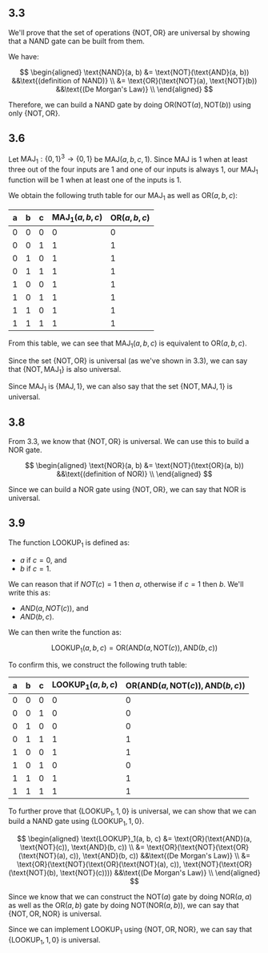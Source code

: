 ## 3.3

We'll prove that the set of operations $\{\text{NOT}, \text{OR}\}$ are universal
by showing that a $\text{NAND}$ gate can be built from them.

We have:

$$
\begin{aligned}
\text{NAND}(a, b) &= \text{NOT}(\text{AND}(a, b)) &&\text{(definition of NAND)} \\
                  &= \text{OR}(\text{NOT}(a), \text{NOT}(b)) &&\text{(De Morgan's Law)} \\
\end{aligned}
$$

Therefore, we can build a $\text{NAND}$ gate by doing $\text{OR}(\text{NOT}(a),
\text{NOT}(b))$ using only $\{\text{NOT}, \text{OR}\}$.

## 3.6

Let $\text{MAJ}_1 : \{0, 1\}^3 \to \{0, 1\}$ be $\text{MAJ}(a, b, c, 1)$. Since
$\text{MAJ}$ is 1 when at least three out of the four inputs are 1 and one of
our inputs is always 1, our $\text{MAJ}_1$ function will be 1 when at least one
of the inputs is 1.

We obtain the following truth table for our $\text{MAJ}_1$ as well as
$\text{OR}(a, b, c)$:

| a | b | c | $\text{MAJ}_1(a, b, c)$ | $\text{OR}(a, b, c)$ |
|---|---|---|-------------------------|----------------------|
| 0 | 0 | 0 | 0                       | 0                    |
| 0 | 0 | 1 | 1                       | 1                    |
| 0 | 1 | 0 | 1                       | 1                    |
| 0 | 1 | 1 | 1                       | 1                    |
| 1 | 0 | 0 | 1                       | 1                    |
| 1 | 0 | 1 | 1                       |	1                    |
| 1 | 1 | 0 | 1                       | 1                    |
| 1 | 1 | 1 | 1                       | 1                    |

From this table, we can see that $\text{MAJ}_1(a, b, c)$ is equivalent to
$\text{OR}(a, b, c)$.

Since the set $\{\text{NOT}, \text{OR}\}$ is universal (as we've shown in 3.3),
we can say that $\{\text{NOT}, \text{MAJ}_1\}$ is also universal.

Since $\text{MAJ}_1$ is $\{\text{MAJ}, 1\}$, we can also say that the set
$\{\text{NOT}, \text{MAJ}, 1\}$ is universal.

## 3.8

From 3.3, we know that $\{\text{NOT}, \text{OR}\}$ is universal. We can use this
to build a $\text{NOR}$ gate.

$$
\begin{aligned}
\text{NOR}(a, b) &= \text{NOT}(\text{OR}(a, b)) &&\text{(definition of NOR)} \\
\end{aligned}
$$

Since we can build a $\text{NOR}$ gate using $\{\text{NOT}, \text{OR}\}$, we can
say that $\text{NOR}$ is universal.

## 3.9

The function $\text{LOOKUP}_1$ is defined as:

- $a$ if $c = 0$, and
- $b$ if $c = 1$.

We can reason that if $NOT(c) = 1$ then $a$, otherwise if $c = 1$ then $b$.
We'll write this as:

- $AND(a, NOT(c))$, and
- $AND(b, c)$.

We can then write the function as:

$$
\text{LOOKUP}_1(a, b, c) = \text{OR}(\text{AND}(a, \text{NOT}(c)), \text{AND}(b, c))
$$

To confirm this, we construct the following truth table:

| a | b | c | $\text{LOOKUP}_1(a, b, c)$  | $\text{OR}(\text{AND}(a, \text{NOT}(c)), \text{AND}(b, c))$ |
|---|---|---|-----------------------------|-------------------------------------------------------------|
| 0 | 0 | 0 | 0                           | 0                                                           |
| 0 | 0 | 1 | 0                           | 0                                                           |
| 0 | 1 | 0 | 0                           | 0                                                           |
| 0 | 1 | 1 | 1                           | 1                                                           |
| 1 | 0 | 0 | 1                           | 1                                                           |
| 1 | 0 | 1 | 0                           | 0                                                           |
| 1 | 1 | 0 | 1                           | 1                                                           |
| 1 | 1 | 1 | 1                           | 1                                                           |

To further prove that $\{\text{LOOKUP}_1, 1, 0\}$ is universal, we can show that
we can build a $\text{NAND}$ gate using $\{\text{LOOKUP}_1, 1, 0\}$.


$$
\begin{aligned}
\text{LOOKUP}_1(a, b, c) &= \text{OR}(\text{AND}(a, \text{NOT}(c)), \text{AND}(b, c)) \\
                         &= \text{OR}(\text{NOT}(\text{OR}(\text{NOT}(a), c)), \text{AND}(b, c)) &&\text{(De Morgan's Law)} \\
						 &= \text{OR}(\text{NOT}(\text{OR}(\text{NOT}(a), c)), \text{NOT}(\text{OR}(\text{NOT}(b), \text{NOT}(c)))) &&\text{(De Morgan's Law)} \\
\end{aligned}
$$

Since we know that we can construct the $\text{NOT}(a)$ gate by doing
$\text{NOR}(a, a)$ as well as the $\text{OR}(a, b)$ gate by doing
$\text{NOT}(\text{NOR}(a, b))$, we can say that $\{\text{NOT}, \text{OR},
\text{NOR}\}$ is universal.

Since we can implement $\text{LOOKUP}_1$ using $\{\text{NOT}, \text{OR},
\text{NOR}\}$, we can say that $\{\text{LOOKUP}_1, 1, 0\}$ is universal.
